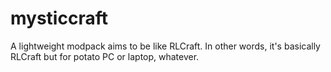 # mysticcraft
A lightweight modpack aims to be like RLCraft. In other words, it's basically RLCraft but for potato PC or laptop, whatever.
